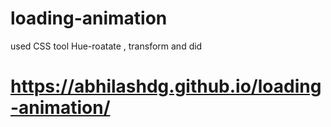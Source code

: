 # loading-animation
used CSS tool Hue-roatate , transform and did
# https://abhilashdg.github.io/loading-animation/
